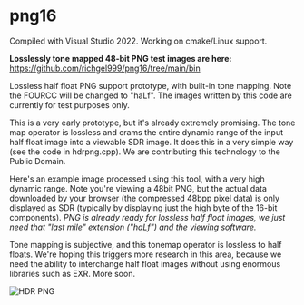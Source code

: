 # png16
Compiled with Visual Studio 2022. Working on cmake/Linux support.

**Losslessly tone mapped 48-bit PNG test images are here:**
https://github.com/richgel999/png16/tree/main/bin

Lossless half float PNG support prototype, with built-in tone mapping. Note the FOURCC will be changed to "haLf". The images written by this code are currently for test purposes only.

This is a very early prototype, but it's already extremely promising. The tone map operator is lossless and crams the entire dynamic range of the input half float image into a viewable SDR image. It does this in a very simple way (see the code in hdrpng.cpp). We are contributing this technology to the Public Domain.

Here's an example image processed using this tool, with a very high dynamic range. Note you're viewing a 48bit PNG, but the actual data downloaded by your browser (the compressed 48bpp pixel data) is only displayed as SDR (typically by displaying just the high byte of the 16-bit components). *PNG is already ready for lossless half float images, we just need that "last mile" extension ("haLf") and the viewing software.*

Tone mapping is subjective, and this tonemap operator is lossless to half floats. We're hoping this triggers more research in this area, because we need the ability to interchange half float images without using enormous libraries such as EXR. More soon.

![HDR PNG](https://github.com/richgel999/png16/blob/main/bin/Tree.png)


